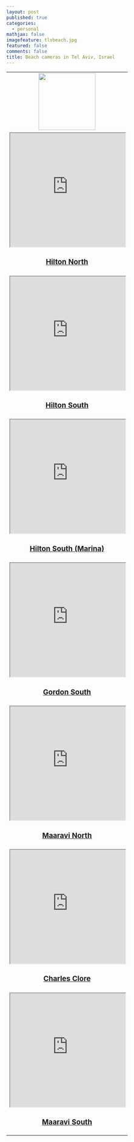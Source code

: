 ```yaml
---
layout: post
published: true
categories:
  - personal
mathjax: false
imagefeature: tlvbeach.jpg
featured: false
comments: false
title: Beach cameras in Tel Aviv, Israel
---
```



<table style="width:100%;max-width:700px">
  <tbody>
    <tr>
      <td style="text-align:center">
        <a href="http://4surfers.co.il/#/beachArea?beachAreaId=60"><img style="width:150px" src="{{site.url}}/images/4surf.png"/></a></td>
    </tr>
    <tr>
        <td style="text-align:center">
            <iframe style="width:100%;max-width:700px" height="300px" align="middle" src="https://www.google.ie/gwt/x?u=http://server1.reali-tech.com/LiveStreamFlash/Demo/inter/inter10.html"></iframe>
            <h3><a href="http://server1.reali-tech.com/LiveStreamFlash/Demo/inter/inter10.html">Hilton North</a></h3>
        </td>
    </tr>
    <tr>
        <td style="text-align:center">
            <iframe style="width:100%;max-width:700px" height="300px" align="middle" src="https://www.google.ie/gwt/x?u=http://server1.reali-tech.com/LiveStreamFlash/Demo/inter/inter20.html"></iframe>
            <h3><a href="http://server1.reali-tech.com/LiveStreamFlash/Demo/inter/inter20.html">Hilton South</a></h3>
        </td>
    </tr>
    <tr>
        <td style="text-align:center">
        <iframe style="width:100%;max-width:700px" height="300px" align="middle" src="https://rtsp.me/embed/4FEN7bBF/"></iframe>
        <h3><a href="https://rtsp.me/embed/4FEN7bBF/">Hilton South (Marina)</a></h3>
        </td>
    </tr>
    <tr>
        <td style="text-align:center">
        <iframe style="width:100%;max-width:700px" height="300px" align="middle" src="https://webcasting.co.il/player/tlv/frishman_mute.html"></iframe> 
        <h3><a href="https://webcasting.co.il/player/tlv/frishman_mute.html">Gordon South</a></h3>
        </td>
    </tr>
    <tr>
        <td style="text-align:center">
            <iframe style="width:100%;max-width:700px" height="300px" align="middle" src="https://webcasting.co.il/player/tlv/cam4_mute.html"></iframe>
            <h3><a href="https://webcasting.co.il/player/tlv/cam4_mute.html">Maaravi North</a></h3>
            </td>
        </tr>
    <tr>
        <td style="text-align:center">
            <iframe style="width:100%;max-width:700px" height="300px" align="middle" src="https://webcasting.co.il/player/tlv/cam5_mute.html"></iframe>
            <h3><a href="https://webcasting.co.il/player/tlv/cam5_mute.html">Charles Clore</a></h3>
        </td>
    </tr>
    <tr>
        <td style="text-align:center">
            <iframe style="width:100%;max-width:700px" height="300px" align="middle" src="https://webcasting.co.il/player/tlv/museum_mute.html"></iframe>
            <h3><a href="https://webcasting.co.il/player/tlv/museum_mute.html">Maaravi South</a></h3>
        </td>
    </tr>
  </tbody>
</table>
<table>








